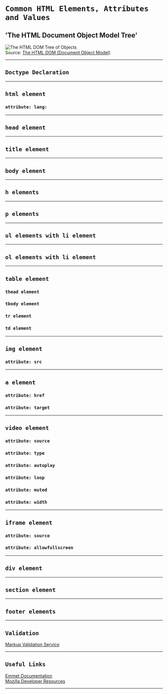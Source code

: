# `Common HTML Elements, Attributes and Values`

## 'The HTML Document Object Model Tree'

![The HTML DOM Tree of Objects](https://www.w3schools.com/js/pic_htmltree.gif)  
Source: [The HTML DOM (Document Object Model)](https://www.w3schools.com/js/js_htmldom.asp)

---

## `Doctype Declaration`

<!DOCTYPE html>

---

## `html element`

### `attribute: lang:`

---

## `head element`

---

## `title element`

---

## `body element`

---

## `h elements`

---

## `p elements`

---

## `ul elements with li element`

---

## `ol elements with li element`

---

## `table element`

### `thead element`

### `tbody element`

### `tr element`

### `td element`

---

## `img element`

### `attribute: src`

---

## `a element`

### `attribute: href`

### `attribute: target`

---

## `video element`

### `attribute: source`

### `attribute: type`

### `attribute: autoplay`

### `attribute: loop`

### `attribute: muted`

### `attribute: width`

---

## `iframe element`

### `attribute: source`

### `attribute: allowfullscreen`

---

## `div element`

---

## `section element`

---

## `footer elements`

---

## `Validation`

[Markup Validation Service](https://validator.w3.org/)

---

## `Useful Links`

[Emmet Documentation](https://docs.emmet.io/)  
[Mozilla Developer Resources](https://developer.mozilla.org/)

---
